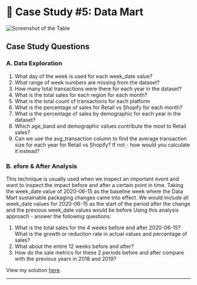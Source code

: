 # 🏦 Case Study #5: Data Mart
![Screenshot of the Table](https://github.com/cyangg/cyangg-8-Week-SQL-Challenge/assets/93499674/4e2ff376-7136-4ff8-abc3-d08530cd535b)


## Case Study Questions
### A. Data Exploration

1. What day of the week is used for each week_date value?
2. What range of week numbers are missing from the dataset?
3. How many total transactions were there for each year in the dataset?
4. What is the total sales for each region for each month?
5. What is the total count of transactions for each platform
6. What is the percentage of sales for Retail vs Shopify for each month?
7. What is the percentage of sales by demographic for each year in the dataset?
8. Which age_band and demographic values contribute the most to Retail sales?
9. Can we use the avg_transaction column to find the average transaction size for each
year for Retail vs Shopify? If not - how would you calculate it instead?

### B. efore & After Analysis
  
This technique is usually used when we inspect an important event and want to inspect the
impact before and after a certain point in time.
Taking the week_date value of 2020-06-15 as the baseline week where the Data Mart
sustainable packaging changes came into effect.
We would include all week_date values for 2020-06-15 as the start of the period after the
change and the previous week_date values would be before
Using this analysis approach - answer the following questions:
1. What is the total sales for the 4 weeks before and after 2020-06-15? What is the
growth or reduction rate in actual values and percentage of sales?
2. What about the entire 12 weeks before and after?
3. How do the sale metrics for these 2 periods before and after compare with the
previous years in 2018 and 2019?
  
View my solution [here]().
  
***
